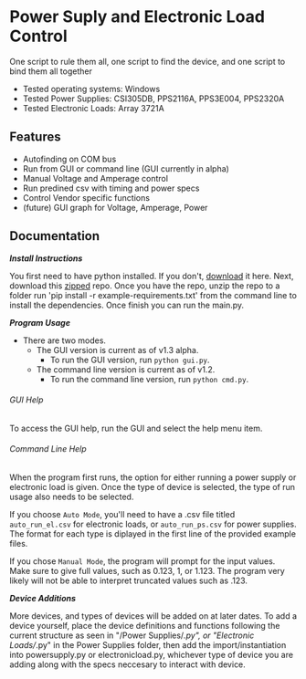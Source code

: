 # Power Suply and Electronic Load Control

One script to rule them all, one script to find the device, and one script to bind them all together

* Tested operating systems: Windows
* Tested Power Supplies: CSI305DB, PPS2116A, PPS3E004, PPS2320A
* Tested Electronic Loads: Array 3721A

## Features

* Autofinding on COM bus
* Run from GUI or command line (GUI currently in alpha)
* Manual Voltage and Amperage control
* Run predined csv with timing and power specs
* Control Vendor specific functions
* (future) GUI graph for Voltage, Amperage, Power

## Documentation
**_Install Instructions_**

You first need to have python installed. If you don't, [download](https://www.python.org/downloads/) it here. Next, download this [zipped](https://github.com/circuit-specialists/Power-Suply-and-Electronic-Load-Control/archive/master.zip) repo. Once you have the repo, unzip the repo to a folder run 'pip install -r example-requirements.txt' from the command line to install the dependencies. Once finish you can run the main.py.

**_Program Usage_**

* There are two modes. 
    * The GUI version is current as of v1.3 alpha.
        * To run the GUI version, run `python gui.py`.
    * The command line version is current as of v1.2.
        * To run the command line version, run `python cmd.py`.

###### GUI Help
To access the GUI help, run the GUI and select the help menu item.

###### Command Line Help
When the program first runs, the option for either running a power supply or electronic load is given. Once the type of device is selected, the type of run usage also needs to be selected. 

If you choose `Auto Mode`, you'll need to have a .csv file titled `auto_run_el.csv` for electronic loads, or `auto_run_ps.csv` for power supplies. The format for each type is diplayed in the first line of the provided example files.

If you chose `Manual Mode`, the program will prompt for the input values. Make sure to give full values, such as 0.123, 1, or 1.123. The program very likely will not be able to interpret truncated values such as .123.

**_Device Additions_**

More devices, and types of devices will be added on at later dates. To add a device yourself, place the device definitions and functions following the current structure as seen in "/Power Supplies/*.py", or "Electronic Loads/*.py" in the Power Supplies folder, then add the import/instantiation into powersupply.py or electronicload.py, whichever type of device you are adding along with the specs neccesary to interact with device.